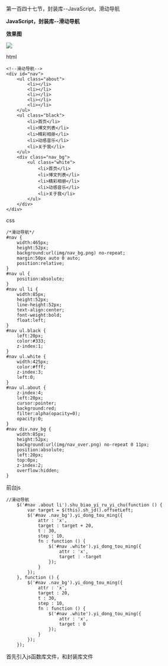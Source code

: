 第一百四十七节，封装库--JavaScript，滑动导航

**JavaScript，封装库--滑动导航**

**效果图**

**![](https://images2015.cnblogs.com/blog/955761/201702/955761-20170220184023210-724527109.png)**



html

    
    
    <!--滑动导航-->
    <div id="nav">
        <ul class="about">
            <li></li>
            <li></li>
            <li></li>
            <li></li>
            <li></li>
        </ul>
        <ul class="black">
            <li>首页</li>
            <li>博文列表</li>
            <li>精彩相册</li>
            <li>动感音乐</li>
            <li>关于我</li>
        </ul>
        <div class="nav_bg">
            <ul class="white">
                <li>首页</li>
                <li>博文列表</li>
                <li>精彩相册</li>
                <li>动感音乐</li>
                <li>关于我</li>
            </ul>
        </div>
    </div>



css

    
    
    /*滑动导航*/
    #nav {
        width:465px;
        height:52px;
        background:url(img/nav_bg.png) no-repeat;
        margin:50px auto 0 auto;
        position:relative;
    }
    #nav ul {
        position:absolute;
    }
    #nav ul li {
        width:85px;
        height:52px;
        line-height:52px;
        text-align:center;
        font-weight:bold;
        float:left;
    }
    #nav ul.black {
        left:20px;
        color:#333;
        z-index:1;
    }
    #nav ul.white {
        width:425px;
        color:#fff;
        z-index:3;
        left:0;
    }
    #nav ul.about {
        z-index:4;
        left:20px;
        cursor:pointer;
        background:red;
        filter:alpha(opacity=0);
        opacity:0;
    }
    #nav div.nav_bg {
        width:85px;
        height:52px;
        background:url(img/nav_over.png) no-repeat 0 11px;
        position:absolute;
        left:20px;
        top:0px;
        z-index:2;
        overflow:hidden;
    }



前台js

    
    
    //滑动导航
        $('#nav .about li').shu_biao_yi_ru_yi_chu(function () {
            var target = $(this).sh_jd().offsetLeft;
            $('#nav .nav_bg').yi_dong_tou_ming({
                attr : 'x',
                target : target + 20,
                t : 30,
                step : 10,
                fn : function () {
                    $('#nav .white').yi_dong_tou_ming({
                        attr : 'x',
                        target : -target
                    });
                }
            });
        }, function () {
            $('#nav .nav_bg').yi_dong_tou_ming({
                attr : 'x',
                target : 20,
                t : 30,
                step : 10,
                fn : function () {
                    $('#nav .white').yi_dong_tou_ming({
                        attr : 'x',
                        target : 0
                    });
                }
            });
        });



首先引入js函数库文件，和封装库文件

